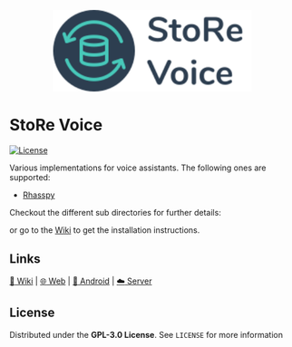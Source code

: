 <p align="center">
  <a href="https://github.com/StorageReloaded/Voice">
    <img alt="storage-reloaded" width="350"
         src="https://raw.githubusercontent.com/StorageReloaded/Voice/master/banner.svg?sanitize=true">
  </a>
</p>

# StoRe Voice
[![License](https://img.shields.io/github/license/StorageReloaded/Server)](https://github.com/StorageReloaded/Server/blob/master/LICENSE) 

Various implementations for voice assistants.
The following ones are supported:
* [Rhasspy](https://github.com/rhasspy/rhasspy)

Checkout the different sub directories for further details:

or go to the [Wiki](https://github.com/StorageReloaded/StoRe/wiki) to get the installation instructions.

## Links
[:book: Wiki](https://github.com/StorageReloaded/StoRe/wiki)
|
[:globe_with_meridians: Web](https://github.com/StorageReloaded/Web)
|
[:iphone: Android](https://github.com/StorageReloaded/Android)
|
[:cloud: Server](https://github.com/StorageReloaded/Server)

## License
Distributed under the **GPL-3.0 License**. See ``LICENSE`` for more information
